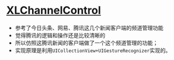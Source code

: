 # [XLChannelControl](https://github.com/mengxianliang/XLChannelControl)

* 参考了今日头条、网易、腾讯这几个新闻客户端的频道管理功能
* 觉得腾讯的逻辑和操作还是比较清晰的
* 所以仿照这腾讯新闻的客户端做了一个这个频道管理的功能；
* 实现原理是利用`UICollectionView+UIGestureRecognizer`实现的。
